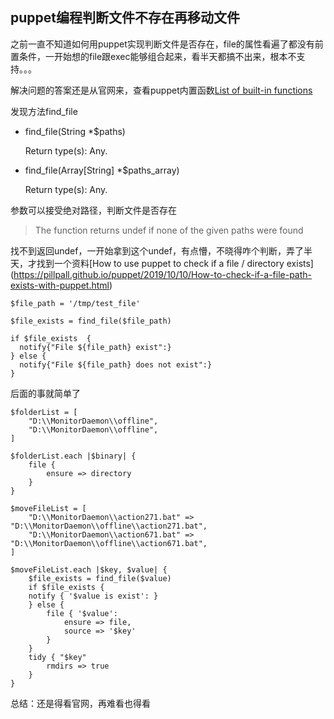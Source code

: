 ## puppet编程判断文件不存在再移动文件

之前一直不知道如何用puppet实现判断文件是否存在，file的属性看遍了都没有前置条件，一开始想的file跟exec能够组合起来，看半天都搞不出来，根本不支持。。。

解决问题的答案还是从官网来，查看puppet内置函数[List of built-in functions](https://puppet.com/docs/puppet/5.5/function.html)

发现方法find_file


- find_file(String *$paths)

  Return type(s): Any.
- find_file(Array[String] *$paths_array)

  Return type(s): Any.

参数可以接受绝对路径，判断文件是否存在

> The function returns undef if none of the given paths were found

找不到返回undef，一开始拿到这个undef，有点懵，不晓得咋个判断，弄了半天，才找到一个资料[How to use puppet to check if a file / directory exists]
(https://pillpall.github.io/puppet/2019/10/10/How-to-check-if-a-file-path-exists-with-puppet.html)

```
$file_path = '/tmp/test_file'

$file_exists = find_file($file_path)

if $file_exists  {
  notify{"File ${file_path} exist":}
} else {
  notify{"File ${file_path} does not exist":}
}
```
后面的事就简单了

```
$folderList = [
	"D:\\MonitorDaemon\\offline",
	"D:\\MonitorDaemon\\offline",
]

$folderList.each |$binary| {
	file { 
		ensure => directory
	}
}

$moveFileList = [
	"D:\\MonitorDaemon\\action271.bat" => "D:\\MonitorDaemon\\offline\\action271.bat",
	"D:\\MonitorDaemon\\action671.bat" => "D:\\MonitorDaemon\\offline\\action671.bat",
]

$moveFileList.each |$key, $value| {
	$file_exists = find_file($value)
	if $file_exists {
	notify { '$value is exist': }
	} else {
		file { '$value':
			ensure => file,
			source => '$key'
		}
	}
	tidy { "$key"
		rmdirs => true
	}
}
```


总结：还是得看官网，再难看也得看
